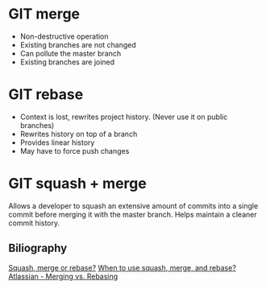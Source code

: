 # GIT merge 
* Non-destructive operation
* Existing branches are not changed
* Can pollute the master branch
* Existing branches are joined

# GIT rebase 
* Context is lost, rewrites project history. (Never use it on public branches)
* Rewrites history on top of a branch
* Provides linear history
* May have to force push changes

# GIT squash + merge  
Allows a developer to squash an extensive amount of commits into a single commit before merging it with the master branch. Helps maintain a cleaner commit history.

## Biliography
[Squash, merge or rebase?](https://matt-rickard.com/squash-merge-or-rebase)
[When to use squash, merge, and rebase?](https://medium.com/@shubhpaliwal98/when-to-use-squash-merge-and-rebase-43da3571dcbe)
[Atlassian - Merging vs. Rebasing](https://www.atlassian.com/git/tutorials/merging-vs-rebasing)